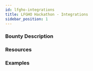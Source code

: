 ```yaml
---
id: lfgho-integrations
title: LFGHO Hackathon - Integrations
sidebar_position: 1
---
```


<h3>
    Bounty Description
</h3>

<h3>
    Resources
</h3>

<h3>
    Examples
</h3>
